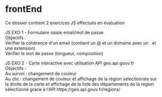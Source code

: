 # frontEnd

<p>Ce dossier contient 2 exercices JS effectués en évaluation</p>

<p>JS EXO 1 - Formulaire saisie email/mot de passe<br/>
Objectifs : <br/>
Vérifier la cohérence d'un email (contient un @ et un domaine avec un . et une extension)<br/>
Vérifier le mot de passe (longueur, composition)<br/>
</p>
<p>
JS EXO 2 - Carte interactive avec utilisation API geo.api.gouv.fr<br/>
Objectifs :<br/>
Au survol : changement de couleur<br/>
Au clic : changement de couleur et affichage de la région sélectionnée sur la droite de la carte
          et affichage de la liste des départements de la région sélectionné grace à l'API https://geo.api.gouv.fr/regions/<br/>
</p>
